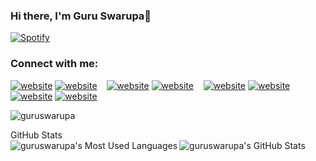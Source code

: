 ### Hi there, I'm Guru Swarupa👋

[![Spotify](https://spotify-nowplaying-acexswaroop.vercel.app/api/spotify)](https://open.spotify.com/user/31scot7d6ij7ttnsgp5vjzj252qa?si=f325451d7d3f41b1)

### Connect with me:
[![website](./img/globe-light.svg)](https://acexswaroop.github.io/#gh-light-mode-only)
[![website](./img/globe-dark.svg)](https://acexswaroop.github.io/#gh-dark-mode-only)
&nbsp;&nbsp;
[![website](./img/twitter-light.svg)](https://twitter.com/acexswaroop#gh-light-mode-only)
[![website](./img/twitter-dark.svg)](https://twitter.com/acexswaroop#gh-dark-mode-only)
&nbsp;&nbsp;
[![website](./img/linkedin-light.svg)](https://linkedin.com/in/guru-swarupa-81a0a8262#gh-light-mode-only)
[![website](./img/linkedin-dark.svg)](https://linkedin.com/in/guru-swarupa-81a0a8262#gh-dark-mode-only)
&nbsp;&nbsp;
[![website](./img/instagram-light.svg)](https://instagram.com/acexswaroop#gh-light-mode-only)
[![website](./img/instagram-dark.svg)](https://instagram.com/acexswaroop#gh-dark-mode-only)

<p align="left"> <img src="https://komarev.com/ghpvc/?username=guruswarupa&label=Profile%20views&color=0e75b6&style=flat" alt="guruswarupa" /> </p>

<summary>GitHub Stats</summary>
<img align="left" alt="guruswarupa's Most Used Languages" src="https://github-readme-stats-wequ-acexswaroop.vercel.app/api/top-langs/?username=guruswarupa&show_icons=true&hide_border=false&title_color=ff652f&icon_color=FFE400&bg_color=09131B&text_color=ffffff&border_color=0c1a25" />
<img align="left" alt="guruswarupa's GitHub Stats" src="https://github-readme-stats-wequ-acexswaroop.vercel.app/api?username=guruswarupa&show_icons=true&hide_border=false&title_color=ff652f&icon_color=FFE400&bg_color=09131B&text_color=ffffff&border_color=0c1a25" />




